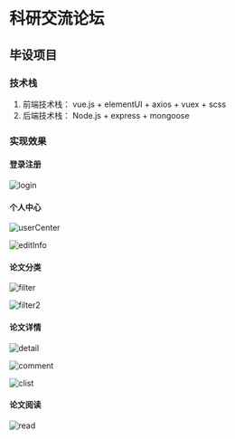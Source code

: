 # 科研交流论坛 
## 毕设项目 
### 技术栈

1. 前端技术栈： vue.js + elementUI + axios + vuex + scss
2. 后端技术栈： Node.js + express + mongoose

### 实现效果

#### 登录注册

 ![login](https://thumbnail0.baidupcs.com/thumbnail/3a3ec25a4hbae5799faa1aa4bd7c7787?fid=190869445-250528-327529939938344&rt=pr&sign=FDTAER-DCb740ccc5511e5e8fedcff06b081203-NUtbLEd08b6xJJOS9lBNfVLKXYs%3d&expires=8h&chkbd=0&chkv=0&dp-logid=3964054437647315903&dp-callid=0&time=1592575200&size=c10000_u10000&quality=90&vuk=190869445&ft=image)
 
#### 个人中心

 ![userCenter](https://thumbnail0.baidupcs.com/thumbnail/0cc81b655i65084b4b5f66ad4d8a468e?fid=190869445-250528-684779874013039&rt=pr&sign=FDTAER-DCb740ccc5511e5e8fedcff06b081203-uxLXI7TN7o0sfHXeXmrGw8ltKi4%3d&expires=8h&chkbd=0&chkv=0&dp-logid=3964054437647315903&dp-callid=0&time=1592575200&size=c10000_u10000&quality=90&vuk=190869445&ft=image)
 
 ![editInfo](https://thumbnail0.baidupcs.com/thumbnail/ff8e13051vfb2b8dbdbcb92dfa864fc7?fid=190869445-250528-929159922054099&rt=pr&sign=FDTAER-DCb740ccc5511e5e8fedcff06b081203-SDnWmeu6DwAIm0q5KBMp8iI4ruw%3d&expires=8h&chkbd=0&chkv=0&dp-logid=3964054437647315903&dp-callid=0&time=1592575200&size=c10000_u10000&quality=90&vuk=190869445&ft=image)
 
#### 论文分类

 ![filter](https://thumbnail0.baidupcs.com/thumbnail/6984251a2k4456908c176de435b13d3c?fid=190869445-250528-708072911383839&rt=pr&sign=FDTAER-DCb740ccc5511e5e8fedcff06b081203-d6gKccR8lVkxm0t8hFca1SkkD5g%3d&expires=8h&chkbd=0&chkv=0&dp-logid=3964054437647315903&dp-callid=0&time=1592575200&size=c10000_u10000&quality=90&vuk=190869445&ft=image)
 
 ![filter2](https://thumbnail0.baidupcs.com/thumbnail/243dbfeb8h50197d54737b23470d8277?fid=190869445-250528-69851400698882&rt=pr&sign=FDTAER-DCb740ccc5511e5e8fedcff06b081203-BKeSim8N11Y5EixPvtRkxxhdRLI%3d&expires=8h&chkbd=0&chkv=0&dp-logid=3964054437647315903&dp-callid=0&time=1592575200&size=c10000_u10000&quality=90&vuk=190869445&ft=image)
 
#### 论文详情

 ![detail](https://thumbnail0.baidupcs.com/thumbnail/10847c1cbs573109b50fa01f88636909?fid=190869445-250528-443206339012976&rt=pr&sign=FDTAER-DCb740ccc5511e5e8fedcff06b081203-%2fvTzZSYrZ5Za4i%2bPhGGaJedfLX8%3d&expires=8h&chkbd=0&chkv=0&dp-logid=3964054437647315903&dp-callid=0&time=1592575200&size=c10000_u10000&quality=90&vuk=190869445&ft=image)
 
 ![comment](https://thumbnail0.baidupcs.com/thumbnail/9d1c07dd9k601b863d0aea4028a290f1?fid=190869445-250528-313357945903420&rt=pr&sign=FDTAER-DCb740ccc5511e5e8fedcff06b081203-E3jPWEckNcM1u1sS9LNpvA7BsCI%3d&expires=8h&chkbd=0&chkv=0&dp-logid=3964054437647315903&dp-callid=0&time=1592575200&size=c10000_u10000&quality=90&vuk=190869445&ft=image)
 
 ![clist](https://thumbnail0.baidupcs.com/thumbnail/512fa092bh4487ad201b138dbd633271?fid=190869445-250528-763014807226330&rt=pr&sign=FDTAER-DCb740ccc5511e5e8fedcff06b081203-4xaZokL3VO8OiP7xSsUqI%2fmZpk8%3d&expires=8h&chkbd=0&chkv=0&dp-logid=3964054437647315903&dp-callid=0&time=1592575200&size=c10000_u10000&quality=90&vuk=190869445&ft=image)

#### 论文阅读

 ![read](https://thumbnail0.baidupcs.com/thumbnail/862a115fcse51d28b0810f0ecec756de?fid=190869445-250528-675989332146251&rt=pr&sign=FDTAER-DCb740ccc5511e5e8fedcff06b081203-jLJFETW3GM13T1IEai4gqgPpg34%3d&expires=8h&chkbd=0&chkv=0&dp-logid=3964054437647315903&dp-callid=0&time=1592575200&size=c10000_u10000&quality=90&vuk=190869445&ft=image)

